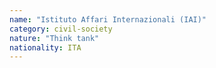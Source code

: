 ```yaml
---
name: "Istituto Affari Internazionali (IAI)"
category: civil-society
nature: "Think tank"
nationality: ITA
---
```


